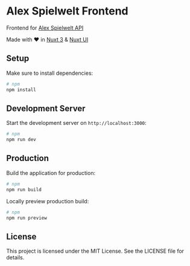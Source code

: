 # Alex Spielwelt Frontend

Frontend for [Alex Spielwelt API](https://github.com/dignityinside/alexspielwelt-api)

Made with ❤️ in [Nuxt 3](https://nuxt.com) & [Nuxt UI](https://ui.nuxt.com/)

## Setup

Make sure to install dependencies:

```bash
# npm
npm install
```

## Development Server

Start the development server on `http://localhost:3000`:

```bash
# npm
npm run dev
```

## Production

Build the application for production:

```bash
# npm
npm run build
```

Locally preview production build:

```bash
# npm
npm run preview
```

## License

This project is licensed under the MIT License. See the LICENSE file for details.
